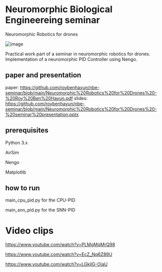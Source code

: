 # Neuromorphic Biological Engineereing seminar
Neuromorphic Robotics for drones

![image](https://github.com/roybenhayun/nbe-seminar/assets/11072478/b4beeaaa-3e64-4055-b41e-36e20ac78ecc)

Practical work part of a seminar in neuromorphic robotics for drones. Implementation of a neuromorphic PID Controller using Nengo.

## paper and presentation
paper: https://github.com/roybenhayun/nbe-seminar/blob/main/Neuromorphic%20Robotics%20for%20Drones%20-%20Roy%20Ben%20Hayun.pdf
slides: https://github.com/roybenhayun/nbe-seminar/blob/main/Neuromorphic%20Robotics%20for%20Drones%20-%20seminar%20presentation.pptx

## prerequisites
Python 3.x

AirSim

Nengo

Matplotlib


## how to run
main_cpu_pid.py for the CPU-PID

main_snn_pid.py for the SNN-PID

# Video clips
https://www.youtube.com/watch?v=PLMgMqMrQ98 

https://www.youtube.com/watch?v=EcZ_Nq6Z89U

https://www.youtube.com/watch?v=LGkjlG-OjaU










